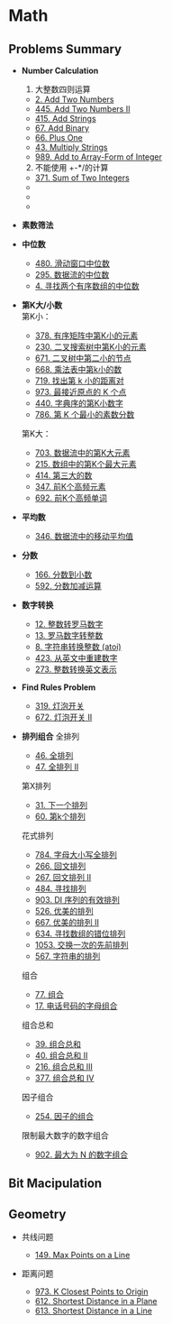 # Math
## Problems Summary
* **Number Calculation**
    1. 大整数四则运算
    * [2. Add Two Numbers](https://leetcode.com/problems/add-two-numbers/)
    * [445. Add Two Numbers II](https://leetcode.com/problems/add-two-numbers-ii/)
    * [415. Add Strings](https://leetcode.com/problems/add-strings/)
    * [67. Add Binary](https://leetcode.com/problems/add-binary/)
    * [66. Plus One](https://leetcode.com/problems/plus-one/)
    * [43. Multiply Strings](https://leetcode.com/problems/multiply-strings/)
    * [989. Add to Array-Form of Integer](https://leetcode.com/problems/add-to-array-form-of-integer/)
    
    2. 不能使用 +-*/的计算
    * [371. Sum of Two Integers](https://leetcode.com/problems/sum-of-two-integers/)
    * []()
    * []()
    * []()

* **素数筛法**

* **中位数**
    * [480. 滑动窗口中位数](https://leetcode-cn.com/problems/sliding-window-median/)
    * [295. 数据流的中位数](https://leetcode-cn.com/problems/find-median-from-data-stream/)
    * [4. 寻找两个有序数组的中位数](https://leetcode-cn.com/problems/median-of-two-sorted-arrays/)

* **第K大/小数**   
    第K小：
    * [378. 有序矩阵中第K小的元素](https://leetcode-cn.com/problems/kth-smallest-element-in-a-sorted-matrix/)
    * [230. 二叉搜索树中第K小的元素](https://leetcode-cn.com/problems/kth-smallest-element-in-a-bst/)
    * [671. 二叉树中第二小的节点](https://leetcode-cn.com/problems/second-minimum-node-in-a-binary-tree/)
    * [668. 乘法表中第k小的数](https://leetcode-cn.com/problems/kth-smallest-number-in-multiplication-table/)
    * [719. 找出第 k 小的距离对](https://leetcode-cn.com/problems/find-k-th-smallest-pair-distance/)
    * [973. 最接近原点的 K 个点](https://leetcode-cn.com/problems/k-closest-points-to-origin/)
    * [440. 字典序的第K小数字](https://leetcode-cn.com/problems/k-th-smallest-in-lexicographical-order/)
    * [786. 第 K 个最小的素数分数](https://leetcode-cn.com/problems/k-th-smallest-prime-fraction/)

    第K大：
    * [703. 数据流中的第K大元素](https://leetcode-cn.com/problems/kth-largest-element-in-a-stream/)
    * [215. 数组中的第K个最大元素](https://leetcode-cn.com/problems/kth-largest-element-in-an-array/)
    * [414. 第三大的数](https://leetcode-cn.com/problems/third-maximum-number/)
    * [347. 前K个高频元素](https://leetcode-cn.com/problems/top-k-frequent-elements/)
    * [692. 前K个高频单词](https://leetcode-cn.com/problems/top-k-frequent-words/)

* **平均数**
    * [346. 数据流中的移动平均值](https://leetcode-cn.com/problems/moving-average-from-data-stream/)


* **分数**
    * [166. 分数到小数](https://leetcode-cn.com/problems/fraction-to-recurring-decimal/)
    * [592. 分数加减运算](https://leetcode-cn.com/problems/fraction-addition-and-subtraction/)

* **数字转换**
    * [12. 整数转罗马数字](https://leetcode-cn.com/problems/integer-to-roman/)
    * [13. 罗马数字转整数](https://leetcode-cn.com/problems/roman-to-integer/)
    * [8. 字符串转换整数 (atoi)](https://leetcode-cn.com/problems/string-to-integer-atoi/)
    * [423. 从英文中重建数字](https://leetcode-cn.com/problems/reconstruct-original-digits-from-english/)
    * [273. 整数转换英文表示](https://leetcode-cn.com/problems/integer-to-english-words/)

* **Find Rules Problem**
    * [319. 灯泡开关](https://leetcode-cn.com/problems/bulb-switcher/)
    * [672. 灯泡开关 Ⅱ](https://leetcode-cn.com/problems/bulb-switcher-ii/)


* **排列组合**
    全排列
    * [46. 全排列](https://leetcode-cn.com/problems/permutations/)
    * [47. 全排列 II](https://leetcode-cn.com/problems/permutations-ii/)
    
    第X排列
    * [31. 下一个排列](https://leetcode-cn.com/problems/next-permutation/)
    * [60. 第k个排列](https://leetcode-cn.com/problems/permutation-sequence/)

    花式排列
    * [784. 字母大小写全排列](https://leetcode-cn.com/problems/letter-case-permutation/)
    * [266. 回文排列](https://leetcode-cn.com/problems/palindrome-permutation/)
    * [267. 回文排列 II](https://leetcode-cn.com/problems/palindrome-permutation-ii/)
    * [484. 寻找排列](https://leetcode-cn.com/problems/find-permutation/)
    * [903. DI 序列的有效排列](https://leetcode-cn.com/problems/valid-permutations-for-di-sequence/)
    * [526. 优美的排列](https://leetcode-cn.com/problems/beautiful-arrangement/)
    * [667. 优美的排列 II](https://leetcode-cn.com/problems/beautiful-arrangement-ii/)
    * [634. 寻找数组的错位排列](https://leetcode-cn.com/problems/find-the-derangement-of-an-array/)
    * [1053. 交换一次的先前排列](https://leetcode-cn.com/problems/previous-permutation-with-one-swap/)
    * [567. 字符串的排列](https://leetcode-cn.com/problems/permutation-in-string/)

    组合
    * [77. 组合](https://leetcode-cn.com/problems/combinations/)
    * [17. 电话号码的字母组合](https://leetcode-cn.com/problems/letter-combinations-of-a-phone-number/)

    组合总和
    * [39. 组合总和](https://leetcode-cn.com/problems/combination-sum/)
    * [40. 组合总和 II](https://leetcode-cn.com/problems/combination-sum-ii/)
    * [216. 组合总和 III](https://leetcode-cn.com/problems/combination-sum-iii/)
    * [377. 组合总和 Ⅳ](https://leetcode-cn.com/problems/combination-sum-iv/)

    因子组合
    * [254. 因子的组合](https://leetcode-cn.com/problems/factor-combinations/)
    
    限制最大数字的数字组合
    * [902. 最大为 N 的数字组合](https://leetcode-cn.com/problems/numbers-at-most-n-given-digit-set/)


## Bit Macipulation


## Geometry
* 共线问题
    * [149. Max Points on a Line](https://leetcode.com/problems/max-points-on-a-line/)

* 距离问题
    * [973. K Closest Points to Origin](https://leetcode.com/problems/k-closest-points-to-origin/)
    * [612. Shortest Distance in a Plane](https://leetcode-cn.com/problems/shortest-distance-in-a-plane/)
    * [613. Shortest Distance in a Line](https://leetcode-cn.com/problems/shortest-distance-in-a-line/)